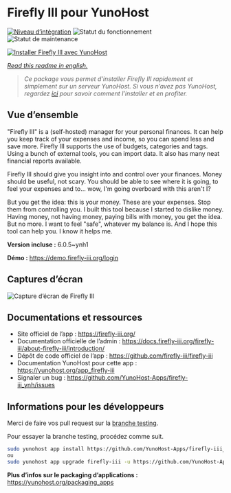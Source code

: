 <!--
N.B.: This README was automatically generated by https://github.com/YunoHost/apps/tree/master/tools/README-generator
It shall NOT be edited by hand.
-->

# Firefly III pour YunoHost

[![Niveau d’intégration](https://dash.yunohost.org/integration/firefly-iii.svg)](https://dash.yunohost.org/appci/app/firefly-iii) ![Statut du fonctionnement](https://ci-apps.yunohost.org/ci/badges/firefly-iii.status.svg) ![Statut de maintenance](https://ci-apps.yunohost.org/ci/badges/firefly-iii.maintain.svg)

[![Installer Firefly III avec YunoHost](https://install-app.yunohost.org/install-with-yunohost.svg)](https://install-app.yunohost.org/?app=firefly-iii)

*[Read this readme in english.](./README.md)*

> *Ce package vous permet d’installer Firefly III rapidement et simplement sur un serveur YunoHost.
Si vous n’avez pas YunoHost, regardez [ici](https://yunohost.org/#/install) pour savoir comment l’installer et en profiter.*

## Vue d’ensemble

"Firefly III" is a (self-hosted) manager for your personal finances. It can help you keep track of your expenses and income, so you can spend less and save more. Firefly III supports the use of budgets, categories and tags. Using a bunch of external tools, you can import data. It also has many neat financial reports available.

Firefly III should give you insight into and control over your finances. Money should be useful, not scary. You should be able to see where it is going, to feel your expenses and to... wow, I'm going overboard with this aren't I?

But you get the idea: this is your money. These are your expenses. Stop them from controlling you. I built this tool because I started to dislike money. Having money, not having money, paying bills with money, you get the idea. But no more. I want to feel "safe", whatever my balance is. And I hope this tool can help you. I know it helps me.


**Version incluse :** 6.0.5~ynh1

**Démo :** https://demo.firefly-iii.org/login

## Captures d’écran

![Capture d’écran de Firefly III](./doc/screenshots/imac-complete.png)

## Documentations et ressources

* Site officiel de l’app : <https://firefly-iii.org/>
* Documentation officielle de l’admin : <https://docs.firefly-iii.org/firefly-iii/about-firefly-iii/introduction/>
* Dépôt de code officiel de l’app : <https://github.com/firefly-iii/firefly-iii>
* Documentation YunoHost pour cette app : <https://yunohost.org/app_firefly-iii>
* Signaler un bug : <https://github.com/YunoHost-Apps/firefly-iii_ynh/issues>

## Informations pour les développeurs

Merci de faire vos pull request sur la [branche testing](https://github.com/YunoHost-Apps/firefly-iii_ynh/tree/testing).

Pour essayer la branche testing, procédez comme suit.

``` bash
sudo yunohost app install https://github.com/YunoHost-Apps/firefly-iii_ynh/tree/testing --debug
ou
sudo yunohost app upgrade firefly-iii -u https://github.com/YunoHost-Apps/firefly-iii_ynh/tree/testing --debug
```

**Plus d’infos sur le packaging d’applications :** <https://yunohost.org/packaging_apps>